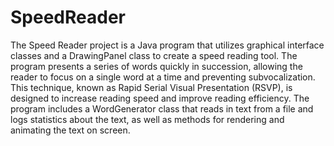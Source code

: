 # SpeedReader

The Speed Reader project is a Java program that utilizes graphical interface classes and a DrawingPanel class to create a speed reading tool. 
The program presents a series of words quickly in succession, allowing the reader to focus on a single word at a time and preventing subvocalization. 
This technique, known as Rapid Serial Visual Presentation (RSVP), is designed to increase reading speed and improve reading efficiency. 
The program includes a WordGenerator class that reads in text from a file and logs statistics about the text, as well as methods for rendering and animating the text on screen. 
